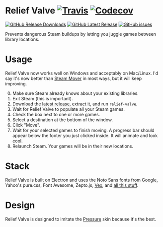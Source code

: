 # Relief Valve [![Travis](https://img.shields.io/travis/mathphreak/ReliefValve.svg?style=flat-square)](https://travis-ci.org/mathphreak/ReliefValve) [![Codecov](https://img.shields.io/codecov/c/github/mathphreak/ReliefValve.svg?style=flat-square)](https://codecov.io/github/mathphreak/ReliefValve)

[![GitHub Release Downloads](https://img.shields.io/github/downloads/mathphreak/ReliefValve/latest/total.svg?style=flat-square)][latest release]
[![GitHub Latest Release](https://img.shields.io/github/release/mathphreak/ReliefValve.svg?style=flat-square)][latest release]
[![GitHub issues](https://img.shields.io/github/issues/mathphreak/ReliefValve.svg?style=flat-square)](https://github.com/mathphreak/ReliefValve/issues)

Prevents dangerous Steam buildups by letting you juggle games
between library locations.

# Usage
Relief Valve now works well on Windows and acceptably on Mac/Linux.
I'd say it's now better than [Steam Mover][]
in most ways, but it will keep improving.

0. Make sure Steam already knows about your existing libraries.
1. Exit Steam (this is important).
2. Download the [latest release][], extract it, and run `relief-valve`.
3. Wait for Relief Valve to populate all your Steam games.
4. Check the box next to one or more games.
5. Select a destination at the bottom of the window.
6. Click "Move".
7. Wait for your selected games to finish moving.
   A progress bar should appear below the footer you just clicked inside.
   It will animate and look cool.
8. Relaunch Steam. Your games will be in their new locations.

# Stack
Relief Valve is built on Electron and uses the Noto Sans fonts from Google,
Yahoo's pure.css, Font Awesome, Zepto.js, [Vex][], and
[all this stuff][npm dependencies].

# Design
Relief Valve is designed to imitate the [Pressure][] skin because it's the best.

[Steam Mover]: http://www.traynier.com/software/steammover
[latest release]: https://github.com/mathphreak/ReliefValve/releases/latest
[npm dependencies]: https://github.com/mathphreak/ReliefValve/blob/v0.13.0/package.json#L6-L41
[Pressure]: http://hydra.tf/pressure/
[Vex]: http://github.hubspot.com/vex/
